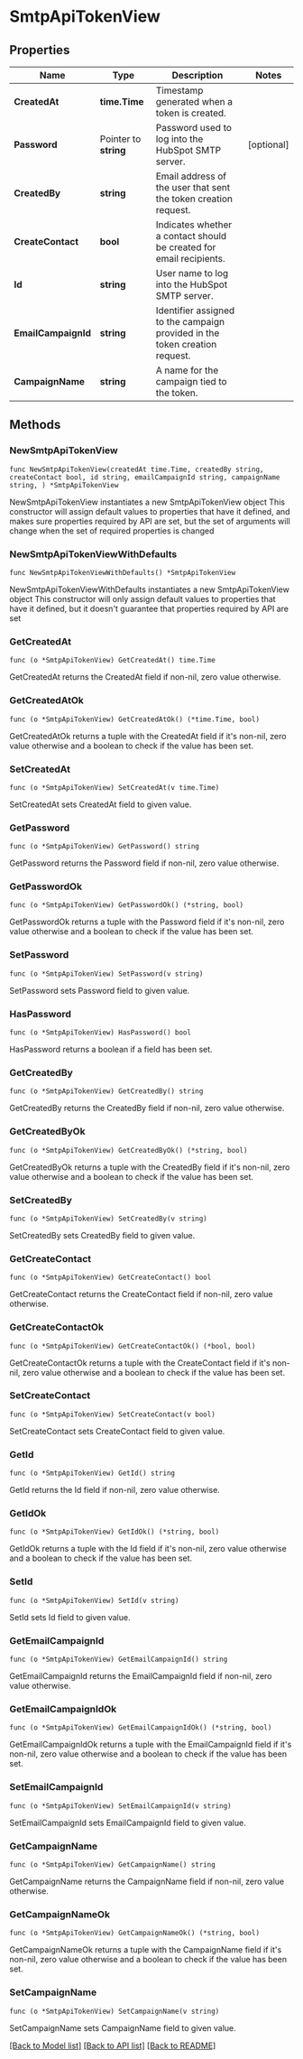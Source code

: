# SmtpApiTokenView

## Properties

Name | Type | Description | Notes
------------ | ------------- | ------------- | -------------
**CreatedAt** | **time.Time** | Timestamp generated when a token is created. | 
**Password** | Pointer to **string** | Password used to log into the HubSpot SMTP server. | [optional] 
**CreatedBy** | **string** | Email address of the user that sent the token creation request. | 
**CreateContact** | **bool** | Indicates whether a contact should be created for email recipients. | 
**Id** | **string** | User name to log into the HubSpot SMTP server. | 
**EmailCampaignId** | **string** | Identifier assigned to the campaign provided in the token creation request. | 
**CampaignName** | **string** | A name for the campaign tied to the token. | 

## Methods

### NewSmtpApiTokenView

`func NewSmtpApiTokenView(createdAt time.Time, createdBy string, createContact bool, id string, emailCampaignId string, campaignName string, ) *SmtpApiTokenView`

NewSmtpApiTokenView instantiates a new SmtpApiTokenView object
This constructor will assign default values to properties that have it defined,
and makes sure properties required by API are set, but the set of arguments
will change when the set of required properties is changed

### NewSmtpApiTokenViewWithDefaults

`func NewSmtpApiTokenViewWithDefaults() *SmtpApiTokenView`

NewSmtpApiTokenViewWithDefaults instantiates a new SmtpApiTokenView object
This constructor will only assign default values to properties that have it defined,
but it doesn't guarantee that properties required by API are set

### GetCreatedAt

`func (o *SmtpApiTokenView) GetCreatedAt() time.Time`

GetCreatedAt returns the CreatedAt field if non-nil, zero value otherwise.

### GetCreatedAtOk

`func (o *SmtpApiTokenView) GetCreatedAtOk() (*time.Time, bool)`

GetCreatedAtOk returns a tuple with the CreatedAt field if it's non-nil, zero value otherwise
and a boolean to check if the value has been set.

### SetCreatedAt

`func (o *SmtpApiTokenView) SetCreatedAt(v time.Time)`

SetCreatedAt sets CreatedAt field to given value.


### GetPassword

`func (o *SmtpApiTokenView) GetPassword() string`

GetPassword returns the Password field if non-nil, zero value otherwise.

### GetPasswordOk

`func (o *SmtpApiTokenView) GetPasswordOk() (*string, bool)`

GetPasswordOk returns a tuple with the Password field if it's non-nil, zero value otherwise
and a boolean to check if the value has been set.

### SetPassword

`func (o *SmtpApiTokenView) SetPassword(v string)`

SetPassword sets Password field to given value.

### HasPassword

`func (o *SmtpApiTokenView) HasPassword() bool`

HasPassword returns a boolean if a field has been set.

### GetCreatedBy

`func (o *SmtpApiTokenView) GetCreatedBy() string`

GetCreatedBy returns the CreatedBy field if non-nil, zero value otherwise.

### GetCreatedByOk

`func (o *SmtpApiTokenView) GetCreatedByOk() (*string, bool)`

GetCreatedByOk returns a tuple with the CreatedBy field if it's non-nil, zero value otherwise
and a boolean to check if the value has been set.

### SetCreatedBy

`func (o *SmtpApiTokenView) SetCreatedBy(v string)`

SetCreatedBy sets CreatedBy field to given value.


### GetCreateContact

`func (o *SmtpApiTokenView) GetCreateContact() bool`

GetCreateContact returns the CreateContact field if non-nil, zero value otherwise.

### GetCreateContactOk

`func (o *SmtpApiTokenView) GetCreateContactOk() (*bool, bool)`

GetCreateContactOk returns a tuple with the CreateContact field if it's non-nil, zero value otherwise
and a boolean to check if the value has been set.

### SetCreateContact

`func (o *SmtpApiTokenView) SetCreateContact(v bool)`

SetCreateContact sets CreateContact field to given value.


### GetId

`func (o *SmtpApiTokenView) GetId() string`

GetId returns the Id field if non-nil, zero value otherwise.

### GetIdOk

`func (o *SmtpApiTokenView) GetIdOk() (*string, bool)`

GetIdOk returns a tuple with the Id field if it's non-nil, zero value otherwise
and a boolean to check if the value has been set.

### SetId

`func (o *SmtpApiTokenView) SetId(v string)`

SetId sets Id field to given value.


### GetEmailCampaignId

`func (o *SmtpApiTokenView) GetEmailCampaignId() string`

GetEmailCampaignId returns the EmailCampaignId field if non-nil, zero value otherwise.

### GetEmailCampaignIdOk

`func (o *SmtpApiTokenView) GetEmailCampaignIdOk() (*string, bool)`

GetEmailCampaignIdOk returns a tuple with the EmailCampaignId field if it's non-nil, zero value otherwise
and a boolean to check if the value has been set.

### SetEmailCampaignId

`func (o *SmtpApiTokenView) SetEmailCampaignId(v string)`

SetEmailCampaignId sets EmailCampaignId field to given value.


### GetCampaignName

`func (o *SmtpApiTokenView) GetCampaignName() string`

GetCampaignName returns the CampaignName field if non-nil, zero value otherwise.

### GetCampaignNameOk

`func (o *SmtpApiTokenView) GetCampaignNameOk() (*string, bool)`

GetCampaignNameOk returns a tuple with the CampaignName field if it's non-nil, zero value otherwise
and a boolean to check if the value has been set.

### SetCampaignName

`func (o *SmtpApiTokenView) SetCampaignName(v string)`

SetCampaignName sets CampaignName field to given value.



[[Back to Model list]](../README.md#documentation-for-models) [[Back to API list]](../README.md#documentation-for-api-endpoints) [[Back to README]](../README.md)


